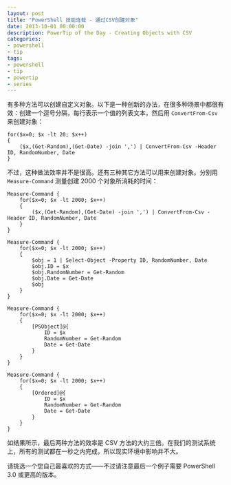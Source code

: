 ```yaml
---
layout: post
title: "PowerShell 技能连载 - 通过CSV创建对象"
date: 2013-10-01 00:00:00
description: PowerTip of the Day - Creating Objects with CSV
categories:
- powershell
- tip
tags:
- powershell
- tip
- powertip
- series
---
```

有多种方法可以创建自定义对象。以下是一种创新的办法，在很多种场景中都很有效：创建一个逗号分隔，每行表示一个值的列表文本，然后用 `ConvertFrom-Csv` 来创建对象：

	for($x=0; $x -lt 20; $x++)
	{
	    ($x,(Get-Random),(Get-Date) -join ',') | ConvertFrom-Csv -Header ID, RandomNumber, Date
	} 

不过，这种做法效率并不是很高。还有三种其它方法可以用来创建对象。分别用 `Measure-Command` 测量创建 2000 个对象所消耗的时间：

	Measure-Command {
		for($x=0; $x -lt 2000; $x++)
		{
		    ($x,(Get-Random),(Get-Date) -join ',') | ConvertFrom-Csv -Header ID, RandomNumber, Date
		}
	}

	Measure-Command {
		for($x=0; $x -lt 2000; $x++)
		{
		    $obj = 1 | Select-Object -Property ID, RandomNumber, Date
		    $obj.ID = $x
		    $obj.RandomNumber = Get-Random
		    $obj.Date = Get-Date
		    $obj
		}
	}

	Measure-Command {
		for($x=0; $x -lt 2000; $x++)
		{
		    [PSObject]@{
		        ID = $x
		        RandomNumber = Get-Random
		        Date = Get-Date
		    }
		}
	}

	Measure-Command {
		for($x=0; $x -lt 2000; $x++)
		{
		    [Ordered]@{
		        ID = $x
		        RandomNumber = Get-Random
		        Date = Get-Date
		    }
		}
	}


如结果所示，最后两种方法的效率是 CSV 方法的大约三倍。在我们的测试系统上，所有的测试都在一秒之内完成，所以现实环境中影响并不大。

请挑选一个您自己最喜欢的方式——不过请注意最后一个例子需要 PowerShell 3.0 或更高的版本。

<!--本文国际来源：[Creating Objects with CSV](http://community.idera.com/powershell/powertips/b/tips/posts/creating-objects-with-csv)-->
